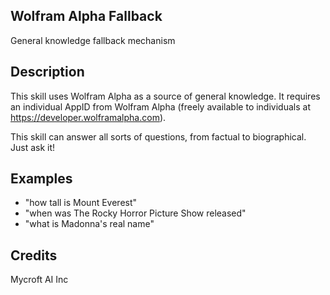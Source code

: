## Wolfram Alpha Fallback
General knowledge fallback mechanism

## Description 
This skill uses Wolfram Alpha as a source of general knowledge.  It requires an individual AppID from Wolfram Alpha (freely available to individuals at https://developer.wolframalpha.com).

This skill can answer all sorts of questions, from factual to biographical.  Just ask it!

## Examples 
* "how tall is Mount Everest"
* "when was The Rocky Horror Picture Show released"
* "what is Madonna's real name"

## Credits 
Mycroft AI Inc
